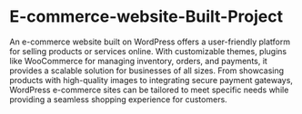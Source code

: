 # E-commerce-website-Built-Project
An e-commerce website built on WordPress offers a user-friendly platform for selling products or services online. With customizable themes, plugins like WooCommerce for managing inventory, orders, and payments, it provides a scalable solution for businesses of all sizes. From showcasing products with high-quality images to integrating secure payment gateways, WordPress e-commerce sites can be tailored to meet specific needs while providing a seamless shopping experience for customers.
